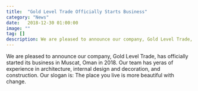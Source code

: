 ```yaml
---
title:  "Gold Level Trade Officially Starts Business" 
category: "News"
date:   2018-12-30 01:00:00
image: ""
tag: []
description: We are pleased to announce our company, Gold Level Trade, has officially started its business in Muscat, Oman in 2018.
---
```

We are pleased to announce our company, Gold Level Trade, has officially started its business in Muscat, Oman in 2018. Our team has yeras of experience in architecture, internal design and decoration, and construction.
Our slogan is:
The place you live is more beautiful with change.